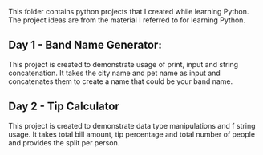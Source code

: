 This folder contains python projects that I created while learning Python.
The project ideas are from the material I referred to for learning Python.

## Day 1 - Band Name Generator:
This project is created to demonstrate usage of print, input and string concatenation. It takes the city name and pet name as input and concatenates them to create a name that could be your band name.

## Day 2 - Tip Calculator
This project is created to demonstrate data type manipulations and f string usage. It takes total bill amount, tip percentage and total number of people and provides the split per person.